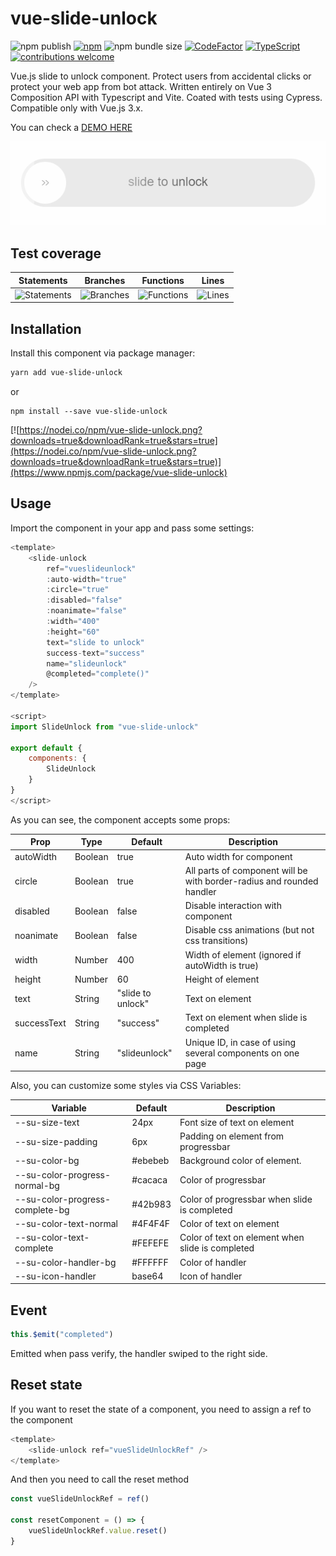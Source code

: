 # vue-slide-unlock

 ![npm publish](https://github.com/joseph2/vue-slide-unlock/actions/workflows/npm.yml/badge.svg) [![npm](https://img.shields.io/npm/v/vue-slide-unlock.svg)](https://www.npmjs.com/package/vue-slide-unlock) ![npm bundle size](https://img.shields.io/bundlephobia/minzip/vue-slide-unlock)  [![CodeFactor](https://www.codefactor.io/repository/github/joseph2/vue-slide-unlock/badge/main)](https://www.codefactor.io/repository/github/joseph2/vue-slide-unlock/overview/main) [![TypeScript](https://img.shields.io/badge/%3C%2F%3E-TypeScript-%230074c1.svg)](https://www.typescriptlang.org/) [![contributions welcome](https://img.shields.io/badge/contributions-welcome-brightgreen.svg?style=flat)](https://github.com/joseph2/vue-slide-unlock/issues)

Vue.js slide to unlock component. Protect users from accidental clicks or protect your web app from bot attack.
Written entirely on Vue 3 Composition API with Typescript and Vite. Coated with tests using Cypress. Compatible only with Vue.js 3.x.

You can check a [DEMO HERE](https://joseph2.github.io/vue-slide-unlock/)

![Preview](preview.gif)

## Test coverage

| Statements                                                                                 | Branches                                                                               | Functions                                                                                | Lines                                                                            |
| ------------------------------------------------------------------------------------------ | -------------------------------------------------------------------------------------- | ---------------------------------------------------------------------------------------- | -------------------------------------------------------------------------------- |
| ![Statements](https://img.shields.io/badge/statements-96.15%25-brightgreen.svg?style=flat) | ![Branches](https://img.shields.io/badge/branches-98.52%25-brightgreen.svg?style=flat) | ![Functions](https://img.shields.io/badge/functions-97.67%25-brightgreen.svg?style=flat) | ![Lines](https://img.shields.io/badge/lines-96.07%25-brightgreen.svg?style=flat) |

## Installation

Install this component via package manager:

```bash
yarn add vue-slide-unlock
```

or

```shell
npm install --save vue-slide-unlock
```

[![https://nodei.co/npm/vue-slide-unlock.png?downloads=true&downloadRank=true&stars=true](https://nodei.co/npm/vue-slide-unlock.png?downloads=true&downloadRank=true&stars=true)](https://www.npmjs.com/package/vue-slide-unlock)

## Usage

Import the component in your app and pass some settings:

```javascript
<template>
    <slide-unlock
        ref="vueslideunlock"
        :auto-width="true"
        :circle="true"
        :disabled="false"
        :noanimate="false"
        :width="400"
        :height="60"
        text="slide to unlock"
        success-text="success"
        name="slideunlock"
        @completed="complete()"
    />
</template>

<script>
import SlideUnlock from "vue-slide-unlock"

export default {
    components: {
        SlideUnlock
    }
}
</script>
```

As you can see, the component accepts some props:

| Prop        | Type    | Default           | Description                                                           |
| ----------- | ------- | ----------------- | --------------------------------------------------------------------- |
| autoWidth   | Boolean | true              | Auto width for component                                              |
| circle      | Boolean | true              | All parts of component will be with border-radius and rounded handler |
| disabled    | Boolean | false             | Disable interaction with component                                    |
| noanimate   | Boolean | false             | Disable css animations (but not css transitions)                      |
| width       | Number  | 400               | Width of element (ignored if autoWidth is true)                       |
| height      | Number  | 60                | Height of element                                                     |
| text        | String  | "slide to unlock" | Text on element                                                       |
| successText | String  | "success"         | Text on element when slide is completed                               |
| name        | String  | "slideunlock"     | Unique ID, in case of using several components on one page            |

Also, you can customize some styles via CSS Variables:

| Variable                        | Default | Description                                      |
| ------------------------------- | ------- | ------------------------------------------------ |
| --su-size-text                  | 24px    | Font size of text on element                     |
| --su-size-padding               | 6px     | Padding on element from progressbar              |
| --su-color-bg                   | #ebebeb | Background color of element.                     |
| --su-color-progress-normal-bg   | #cacaca | Color of progressbar                             |
| --su-color-progress-complete-bg | #42b983 | Color of progressbar when slide is completed     |
| --su-color-text-normal          | #4F4F4F | Color of text on element                         |
| --su-color-text-complete        | #FEFEFE | Color of text on element when slide is completed |
| --su-color-handler-bg           | #FFFFFF | Color of handler                                 |
| --su-icon-handler               | base64  | Icon of handler                                  |

## Event

```javascript
this.$emit("completed")
```

Emitted when pass verify, the handler swiped to the right side.

## Reset state

If you want to reset the state of a component, you need to assign a ref to the component

```javascript
<template>
    <slide-unlock ref="vueSlideUnlockRef" />
</template>
```

And then you need to call the reset method

```javascript
const vueSlideUnlockRef = ref()

const resetComponent = () => {
    vueSlideUnlockRef.value.reset()
}
```
